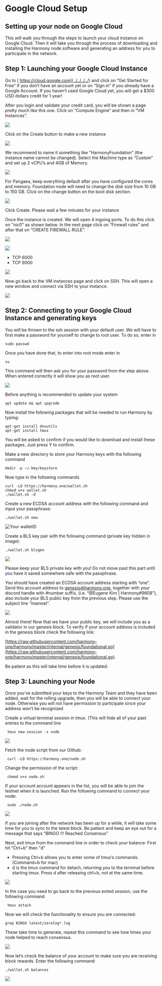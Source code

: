 # Google Cloud Setup

## **Setting up your node on Google Cloud**

This will walk you through the steps to launch your cloud instance on Google Cloud. Then it will take you through the process of downloading and installing the Harmony node software and generating an address for you to participate in the network.

## Step 1: Launching your Google Cloud Instance <a id="step-1-launching-your-google-cloud-instance"></a>

Go to [ https://cloud.google.com](../../../../) and click on “Get Started for Free” if you don’t have an account yet or on “Sign in” if you already have a Google Account. If you haven’t used Google Cloud yet, you will get a $300 USD dollars credit for 1 year!

After you login and validate your credit card, you will be shown a page pretty much like this one. Click on “Compute Engine” and then in “VM Instances”.

![](../../../../.gitbook/assets/image-40.png)

Click on the Create button to make a new instance

![](../../../../.gitbook/assets/image.png)

We recommend to name it something like "HarmonyFoundation” \(the instance name cannot be changed\). Select the Machine type as “Custom” and set up 2 vCPU’s and 4GB of Memory.

![](../../../../.gitbook/assets/image-10.png)

For Pangaea, keep everything default after you have configured the cores and memory. Foundation node will need to change the disk size from 10 GB to 150 GB. Click on the change button on the boot disk section.

![](https://lh6.googleusercontent.com/jEtamcM_mYDxgRPSGBwAvJqQ1fHmzdC_HeKlGotO0Rt3vHXwzjk_SaH2BAiiaMnIwjvk43N9W5cJ0hu_CktPXp7-37peB4wltKu9BaHFIMAANvDRgTJ_Zzlq2D6njVRk0-MVrkXa)

Click Create. Please wait a few minutes for your instance

Once the instance is created. We will open 4 ingoing ports. To do this click on "nic0" as shown below. In the next page click on “Firewall rules” and after that on “CREATE FIREWALL RULE”.

![](../../../../.gitbook/assets/image-26.png)

![](../../../../.gitbook/assets/image-41.png)

* TCP 6000
* TCP 9000

![](../../../../.gitbook/assets/ports_google_gcp.jpg)

Now go back to the VM instances page and click on SSH. This will open a new window and connect via SSH to your instance.

![](../../../../.gitbook/assets/image-1.png)

## **Step 2: Connecting to your Google Cloud Instance and generating keys** <a id="step-2-connecting-to-your-google-cloud-instance-and-copying-keys"></a>

You will be thrown to the ssh session with your default user. We will have to first make a password for yourself to change to root user. To do so, enter in

```text
sudo passwd
```

Once you have done that, to enter into root mode enter in

```text
su
```

This command will then ask you for your password from the step above. When entered correctly it will show you as root user.

![](../../../../.gitbook/assets/image-20.png)

Before anything is recommended to update your system

```text
apt update && apt upgrade
```

Now install the following packages that will be needed to run Harmony by typing:

```text
apt-get install dnsutils
apt-get install tmux
```

You will be asked to confirm if you would like to download and install these packages. Just press Y to confirm.

Make a new directory to store your Harmony keys with the following command

```text
mkdir -p ~/.hmy/keystore
```

Now type in the following commands

```text
curl -LO https://harmony.one/wallet.sh
chmod u+x wallet.sh
./wallet.sh -d
```

Create a new ECDSA account address with the following command and input your passphrase:

```text
./wallet.sh new
```

![Your walletID](../../../../.gitbook/assets/google-cloud-generate-wallet-id.PNG)

Create a BLS key pair with the following command \(private key hidden in image\):

```text
./wallet.sh blsgen
```

![](../../../../.gitbook/assets/blskeygooglecloud.PNG)

Please keep your BLS private key with you! Do not move past this part until you have it saved somewhere safe with the passphrase.

You should have created an ECDSA account address starting with “one”. Send this account address to genesis@harmony.one, together with your discord handle with \#number suffix, \(i.e. “@Eugene Kim \| Harmony\#9608”\), also include your BLS public key from the previous step. Please use the subject line “mainnet”.

![](../../../../.gitbook/assets/image-9.png)

Almost there! Now that we have your public key, we will include you as a validator in our genesis block. To verify if your account address is included in the genesis block check the following link:

[https://raw.githubusercontent.com/harmony-one/harmony/master/internal/genesis/foundational.go](https://raw.githubusercontent.com/harmony-one/harmony/master/internal/genesis/foundational.go).

Be patient as this will take time before it is updated.

## Step 3: Launching your Node

Once you’ve submitted your keys to the Harmony Team and they have been added, wait for the rolling upgrade, then you will be able to connect your node. Otherwise you will not have permission to participate since your address won’t be recognized

Create a virtual terminal session in tmux. \(This will hide all of your past entries to the command line

```text
 tmux new-session -s node
```

![](../../../../.gitbook/assets/image-31.png)

Fetch the node script from our Github:

```text
 curl -LO https://harmony.one/node.sh
```

Change the permission of the script:

```text
 chmod u+x node.sh
```

If your account account appears in the list, you will be able to join the testnet when it is launched. Run the following command to connect your node:

```text
 sudo ./node.sh
```

![](../../../../.gitbook/assets/image-2.png)

If you are joining after the network has been up for a while, it will take some time for you to sync to the latest block. Be patient and keep an eye out for a message that says “BINGO !!! Reached Consensus”

Next, exit tmux from the command line in order to check your balance: First hit “Ctrl+b” then "d"

* Pressing Ctrl+b allows you to enter some of tmux’s commands. \(Command+b for mac\)
* d is the tmux command for detach, returning you to the terminal before starting tmux. Press d after releasing ctrl+b, not at the same time.

![](../../../../.gitbook/assets/image-15.png)

In the case you need to go back to the previous exited session, use the following command:

```text
 tmux attach
```

Now we will check the functionality to ensure you are connected:

```text
grep BINGO latest/zerolog*.log
```

These take time to generate, repeat this command to see how times your node helped to reach consensus.

![](../../../../.gitbook/assets/image-43.png)

Now let’s check the balance of your account to make sure you are receiving block rewards. Enter the following command:

```text
./wallet.sh balances
```

![](../../../../.gitbook/assets/image-44.png)

